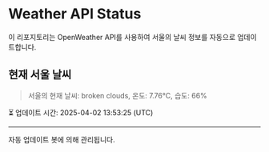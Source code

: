 
# Weather API Status

이 리포지토리는 OpenWeather API를 사용하여 서울의 날씨 정보를 자동으로 업데이트합니다.

## 현재 서울 날씨
> 서울의 현재 날씨: broken clouds, 온도: 7.76°C, 습도: 66%

⏳ 업데이트 시간: 2025-04-02 13:53:25 (UTC)

---
자동 업데이트 봇에 의해 관리됩니다.
